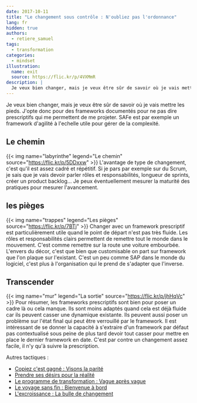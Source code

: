 ```yaml
---
date: 2017-10-11
title: "Le changement sous contrôle : N'oubliez pas l'ordonnance"
lang: fr
hidden: true
authors:
  - retiere_samuel
tags:
  - transformation
categories:
  - mindset
illustration:
  name: exit
  source: https://flic.kr/p/4VXMmR
description: |
  Je veux bien changer, mais je veux être sûr de savoir où je vais mettre les pieds. J'opte donc pour des frameworks documentés pour ne pas dire prescriptifs qui me permettent de me projeter. SAFe est par exemple un framework d'agilité à l'echelle utile pour gérer de la complexité.
---
```

Je veux bien changer, mais je veux être sûr de savoir où je vais mettre les pieds. J'opte donc pour des frameworks documentés pour ne pas dire prescriptifs qui me permettent de me projeter. SAFe est par exemple un framework d'agilité à l'echelle utile pour gérer de la complexité.

## Le chemin
{{< img name="labyrinthe" legend="Le chemin" source="https://flic.kr/p/5DDxxw" >}}
L'avantage de type de changement, c'est qu'il est assez cadré et répétitif. Si je pars par exemple sur du Scrum, je sais que je vais devoir parler rôles et responsabilités, longueur de sprints, créer un product backlog... Je peux éventuellement mesurer la maturité des pratiques pour mesurer l'avancement.

## les pièges
{{< img name="trappes" legend="Les pièges" source="https://flic.kr/p/7BTj" >}}
Changer avec un framework prescriptif est particulièrement utile quand le point de départ n'est pas très fluide. Les rôles et responsabilités clairs permettent de remettre tout le monde dans le mouvement. C'est comme remettre sur la route une voiture embourbée.  L'envers du décor, c'est que bien que customisable on part sur framework que l'on plaque sur l'existant. C'est un peu comme SAP dans le monde du logiciel, c'est plus à l'organisation qui le prend de s'adapter que l'inverse.

## Transcender
  {{< img name="mur" legend="La sortie" source="https://flic.kr/p/jhHqVc" >}}
Pour résumer, les frameworks prescriptifs sont bien pour poser un cadre là ou cela manque. Ils sont moins adaptés quand cela est déjà fluide car ils peuvent casser une dynamique existante. Ils peuvent aussi poser un problème sur l'état final qui peut être verrouillé par le framework. Il est intéressant de se donner la capacité à s'extraire d'un framework par défaut pas contextualisé sous peine de plus tard devoir tout casser pour mettre en place le dernier framework en date. C'est par contre un changement assez facile, il n'y qu'à suivre la prescription.

Autres tactiques :
- [Copiez c'est gagné : Visons la parité]
- [Prendre ses désirs pour la réalité]
- [Le programme de transformation : Vague après vague]
- [Le voyage sans fin : Bienvenue à bord]
- [L'excroissance : La bulle de changement]

[Copiez c'est gagné : Visons la parité]: /articles/2017-10-11-visons_la_parite
[Prendre ses désirs pour la réalité]: /articles/2017-10-11-desirs_pour_realites
[Le programme de transformation : Vague après vague]: /articles/2017-10-11-vague_apres_vague
[Le voyage sans fin : Bienvenue à bord]: /articles/2017-10-11-invitation_au_voyage
[L'excroissance : La bulle de changement]: /articles/2017-10-11-bulle_changement
